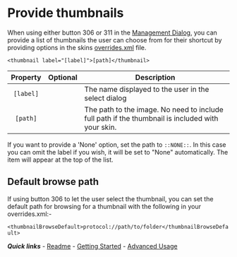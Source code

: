# Provide thumbnails

When using either button 306 or 311 in the [Management Dialog](../started/Management%20Dialog.md), you can provide a list of thumbnails the user can choose from for their shortcut by providing options in the skins [overrides.xml](./overrides.md) file.

`<thumbnail label="[label]">[path]</thumbnail>`

| Property | Optional | Description |
| :------: | :------: | ----------- |
| `[label]` | | The name displayed to the user in the select dialog |
| `[path]` | | The path to the image. No need to include full path if the thumbnail is included with your skin. |

If you want to provide a 'None' option, set the path to `::NONE::`. In this case you can omit the label if you wish, it will be set to "None" automatically. The item will appear at the top of the list.

## Default browse path

If using button 306 to let the user select the thumbnail, you can set the default path for browsing for a thumbnail with the following in your overrides.xml:-

`<thumbnailBrowseDefault>protocol://path/to/folder</thumbnailBrowseDefault>`

***Quick links*** - [Readme](../../../README.md) - [Getting Started](../started/Getting%20Started.md) - [Advanced Usage](./Advanced%20Usage.md)